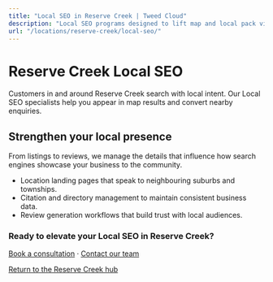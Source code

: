 ```yaml
---
title: "Local SEO in Reserve Creek | Tweed Cloud"
description: "Local SEO programs designed to lift map and local pack visibility for Reserve Creek businesses."
url: "/locations/reserve-creek/local-seo/"
---
```


# Reserve Creek Local SEO

Customers in and around Reserve Creek search with local intent. Our Local SEO specialists help you appear in map results and convert nearby enquiries.

## Strengthen your local presence

From listings to reviews, we manage the details that influence how search engines showcase your business to the community.

- Location landing pages that speak to neighbouring suburbs and townships.
- Citation and directory management to maintain consistent business data.
- Review generation workflows that build trust with local audiences.

### Ready to elevate your Local SEO in Reserve Creek?

[Book a consultation](/consultation/) · [Contact our team](/contact/)

[Return to the Reserve Creek hub](/locations/reserve-creek/)
